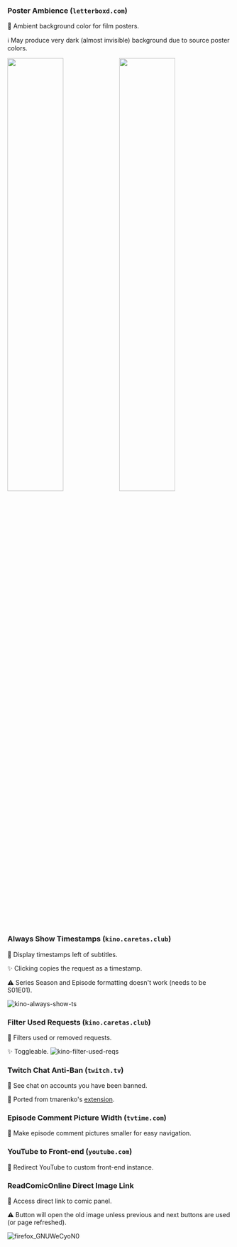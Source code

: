### Poster Ambience (`letterboxd.com`)
📙 Ambient background color for film posters.

ℹ May produce very dark (almost invisible) background due to source poster colors.
<div>
<img style="width: 50%; float:left;" src="https://github.com/seaque/userscripts/assets/45668726/37a9f31a-5d2b-4378-8a1e-fbd169e951e5">
<img style="width: 50%" src="https://github.com/seaque/userscripts/assets/45668726/70df2ce6-846d-4a6e-9e56-66859ebf77c3">
</div>

### Always Show Timestamps (`kino.caretas.club`)
📙 Display timestamps left of subtitles.

✨ Clicking copies the request as a timestamp.

⚠️ Series Season and Episode formatting doesn't work (needs to be S01E01).

![kino-always-show-ts](https://user-images.githubusercontent.com/45668726/237052216-32a30da5-7854-42df-bc1b-7d71b3de5004.png)


### Filter Used Requests (`kino.caretas.club`)
📙 Filters used or removed requests.

✨ Toggleable.
![kino-filter-used-reqs](https://user-images.githubusercontent.com/45668726/237052793-5c8df1d1-d6da-4b79-b8fa-472aa9dea9fb.png)


### Twitch Chat Anti-Ban (`twitch.tv`)

📙 See chat on accounts you have been banned.

🍴 Ported from tmarenko's [extension](https://github.com/tmarenko/twitch_chat_antiban).

### Episode Comment Picture Width (`tvtime.com`)

📙 Make episode comment pictures smaller for easy navigation.
    

### YouTube to Front-end (`youtube.com`)

📙 Redirect YouTube to custom front-end instance.
    
### ReadComicOnline Direct Image Link
📙 Access direct link to comic panel.

⚠️ Button will open the old image unless previous and next buttons are used (or page refreshed).

![firefox_GNUWeCyoN0](https://github.com/seaque/userscripts/assets/45668726/826b8878-21a8-4987-b89e-475a6097053c)


